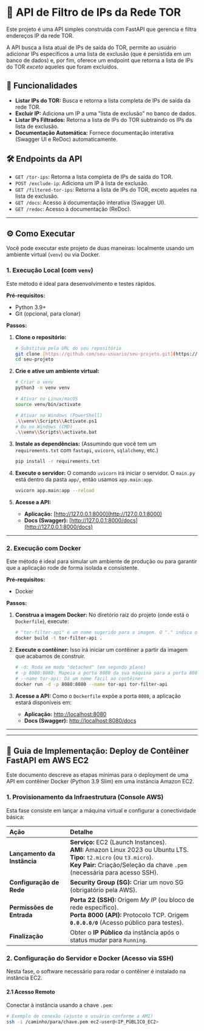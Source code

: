 # 🚀 API de Filtro de IPs da Rede TOR

Este projeto é uma API simples construída com FastAPI que gerencia e filtra endereços IP da rede TOR.

A API busca a lista atual de IPs de saída do TOR, permite ao usuário adicionar IPs específicos a uma lista de exclusão (que é persistida em um banco de dados) e, por fim, oferece um endpoint que retorna a lista de IPs do TOR *exceto* aqueles que foram excluídos.

## 🌟 Funcionalidades

* **Listar IPs do TOR:** Busca e retorna a lista completa de IPs de saída da rede TOR.
* **Excluir IP:** Adiciona um IP a uma "lista de exclusão" no banco de dados.
* **Listar IPs Filtrados:** Retorna a lista de IPs do TOR subtraindo os IPs da lista de exclusão.
* **Documentação Automática:** Fornece documentação interativa (Swagger UI e ReDoc) automaticamente.

## 🛠️ Endpoints da API

* `GET /tor-ips`: Retorna a lista completa de IPs de saída do TOR.
* `POST /exclude-ip`: Adiciona um IP à lista de exclusão.
* `GET /filtered-tor-ips`: Retorna a lista de IPs do TOR, exceto aqueles na lista de exclusão.
* `GET /docs`: Acesso à documentação interativa (Swagger UI).
* `GET /redoc`: Acesso à documentação (ReDoc).

---

## ⚙️ Como Executar

Você pode executar este projeto de duas maneiras: localmente usando um ambiente virtual (`venv`) ou via Docker.

### 1. Execução Local (com `venv`)

Este método é ideal para desenvolvimento e testes rápidos.

**Pré-requisitos:**
* Python 3.9+
* Git (opcional, para clonar)

**Passos:**

1.  **Clone o repositório:**
    ```bash
    # Substitua pela URL do seu repositório
    git clone [https://github.com/seu-usuario/seu-projeto.git](https://github.com/seu-usuario/seu-projeto.git)
    cd seu-projeto
    ```

2.  **Crie e ative um ambiente virtual:**
    ```bash
    # Criar o venv
    python3 -m venv venv

    # Ativar no Linux/macOS
    source venv/bin/activate

    # Ativar no Windows (PowerShell)
    .\\venv\\Scripts\\Activate.ps1
    # Ou no Windows (CMD)
    .\\venv\\Scripts\\activate.bat
    ```

3.  **Instale as dependências:**
    (Assumindo que você tem um `requirements.txt` com `fastapi`, `uvicorn`, `sqlalchemy`, etc.)
    ```bash
    pip install -r requirements.txt
    ```

4.  **Execute o servidor:**
    O comando `uvicorn` irá iniciar o servidor. O `main.py` está dentro da pasta `app/`, então usamos `app.main:app`.
    ```bash
    uvicorn app.main:app --reload
    ```

5.  **Acesse a API:**
    * **Aplicação:** [http://127.0.0.1:8000](http://127.0.0.1:8000)
    * **Docs (Swagger):** [http://127.0.0.1:8000/docs](http://127.0.0.1:8000/docs)

---

### 2. Execução com Docker

Este método é ideal para simular um ambiente de produção ou para garantir que a aplicação rode de forma isolada e consistente.

**Pré-requisitos:**
* Docker

**Passos:**

1.  **Construa a imagem Docker:**
    No diretório raiz do projeto (onde está o `Dockerfile`), execute:
    ```bash
    # "tor-filter-api" é um nome sugerido para a imagem. O "." indica o contexto atual.
    docker build -t tor-filter-api .
    ```

2.  **Execute o contêiner:**
    Isso irá iniciar um contêiner a partir da imagem que acabamos de construir.
    ```bash
    # -d: Roda em modo "detached" (em segundo plano)
    # -p 8080:8080: Mapeia a porta 8080 da sua máquina para a porta 8080 do contêiner
    # --name tor-api: Dá um nome fácil ao contêiner
    docker run -d -p 8080:8080 --name tor-api tor-filter-api
    ```

3.  **Acesse a API:**
    Como o `Dockerfile` expõe a porta `8080`, a aplicação estará disponíveis em:
    * **Aplicação:** [http://localhost:8080](http://localhost:8080)
    * **Docs (Swagger):** [http://localhost:8080/docs](http://localhost:8080/docs)

---



------

## 📄 Guia de Implementação: Deploy de Contêiner FastAPI em AWS EC2

Este documento descreve as etapas mínimas para o deployment de uma API em contêiner Docker (Python 3.9 Slim) em uma instância Amazon EC2.

### 1. Provisionamento da Infraestrutura (Console AWS)

Esta fase consiste em lançar a máquina virtual e configurar a conectividade básica:

| Ação | Detalhe |
| :--- | :--- |
| **Lançamento da Instância** | **Serviço:** EC2 (Launch Instances).<br>**AMI:** Amazon Linux 2023 ou Ubuntu LTS.<br>**Tipo:** `t2.micro` (ou `t3.micro`).<br>**Key Pair:** Criação/Seleção da chave `.pem` (necessária para acesso SSH). |
| **Configuração de Rede** | **Security Group (SG):** Criar um novo SG (obrigatório pela AWS). |
| **Permissões de Entrada** | **Porta 22 (SSH):** Origem *My IP* (ou bloco de rede específico).<br>**Porta 8000 (API):** Protocolo TCP. Origem **`0.0.0.0/0`** (Acesso público para testes). |
| **Finalização** | Obter o **IP Público** da instância após o status mudar para `Running`. |

### 2. Configuração do Servidor e Docker (Acesso via SSH)

Nesta fase, o software necessário para rodar o contêiner é instalado na instância EC2.

#### 2.1 Acesso Remoto

Conectar à instância usando a chave `.pem`:

```bash
# Exemplo de conexão (ajuste o usuário conforme a AMI)
ssh -i /caminho/para/chave.pem ec2-user@<IP_PÚBLICO_EC2>